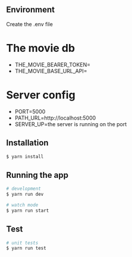 ## Environment

Create the .env file

# The movie db

- THE_MOVIE_BEARER_TOKEN=
- THE_MOVIE_BASE_URL_API=

# Server config

- PORT=5000
- PATH_URL=http://localhost:5000
- SERVER_UP=the server is running on the port

## Installation

```bash
$ yarn install
```

## Running the app

```bash
# development
$ yarn run dev

# watch mode
$ yarn run start
```

## Test

```bash
# unit tests
$ yarn run test
```
